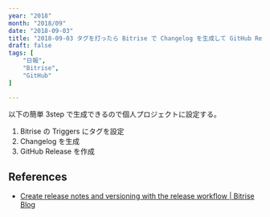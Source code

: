 ```yaml
---
year: "2018"
month: "2018/09"
date: "2018-09-03"
title: "2018-09-03 タグを打ったら Bitrise で Changelog を生成して GitHub Release を作成する"
draft: false
tags: [
    "日報",
    "Bitrise",
    "GitHub"
]

---
```


以下の簡単 3step で生成できるので個人プロジェクトに設定する。

1. Bitrise の Triggers にタグを設定
2. Changelog を生成
3. GitHub Release を作成

## References

- [Create release notes and versioning with the release workflow \| Bitrise Blog](https://blog.bitrise.io/create-release-notes-and-versioning-with-the-release-workflow)